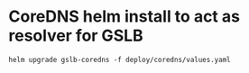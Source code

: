 # CoreDNS helm install to act as resolver for GSLB

```
helm upgrade gslb-coredns -f deploy/coredns/values.yaml
```
